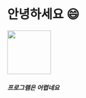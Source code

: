# 안녕하세요 😄

<img src='imgs/KakaoTalk_20230518_202752710_02.jpg' width=100px> </img>

##### 프로그램은 어렵네요
